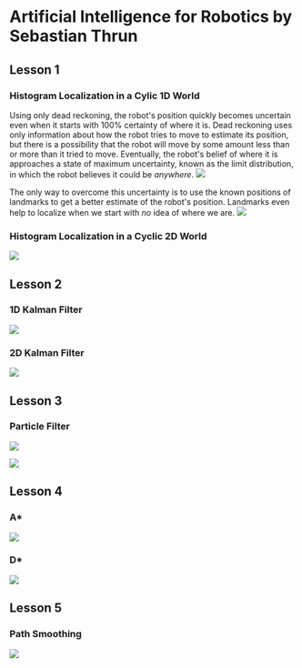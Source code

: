 # Artificial Intelligence for Robotics by Sebastian Thrun

## Lesson 1
### Histogram Localization in a Cylic 1D World
Using only dead reckoning, the robot's position quickly becomes uncertain even when it starts with 100% certainty of where it is. Dead reckoning uses only information about how the robot tries to move to estimate its position, but there is a possibility that the robot will move by some amount less than or more than it tried to move. Eventually, the robot's belief of where it is approaches a state of maximum uncertainty, known as the limit distribution, in which the robot believes it could be _anywhere_.
![](https://github.com/daniel-s-ingram/ai_for_robotics/blob/master/1_HistogramFilter/only_move.gif)

The only way to overcome this uncertainty is to use the known positions of landmarks to get a better estimate of the robot's position. Landmarks even help to localize when we start with _no_ idea of where we are. 
![](https://github.com/daniel-s-ingram/ai_for_robotics/blob/master/1_HistogramFilter/sense_and_move.gif)

### Histogram Localization in a Cyclic 2D World
![](https://github.com/daniel-s-ingram/ai_for_robotics/blob/master/1_HistogramFilter/localization_2d.gif)

## Lesson 2
### 1D Kalman Filter
![](https://github.com/daniel-s-ingram/ai_for_robotics/blob/master/2_KalmanFilter/kalman_1d.gif)

### 2D Kalman Filter
![](https://github.com/daniel-s-ingram/ai_for_robotics/blob/master/2_KalmanFilter/kalman_2d.gif)

## Lesson 3
### Particle Filter
![](https://github.com/daniel-s-ingram/ai_for_robotics/blob/master/3_ParticleFilter/particle_filter.gif)

![](https://github.com/daniel-s-ingram/ai_for_robotics/blob/master/3_ParticleFilter/car.gif)

## Lesson 4
### A*
![](https://github.com/daniel-s-ingram/ai_for_robotics/blob/master/4_Search/astar_grid.gif)

### D*
![](https://github.com/daniel-s-ingram/ai_for_robotics/blob/master/4_Search/dstar_grid.gif)

## Lesson 5
### Path Smoothing
![](https://github.com/daniel-s-ingram/ai_for_robotics/blob/master/5_PID/path_smoothing.gif)
